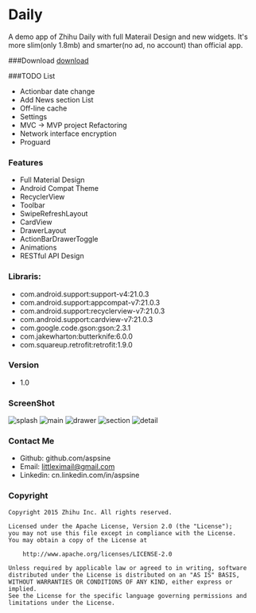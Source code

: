 # Daily
A demo app of Zhihu Daily with full Materail Design and new widgets. It's more slim(only 1.8mb) and smarter(no ad, no account) than official app.

###Download
[download](https://raw.githubusercontent.com/Aspsine/Daily/master/art/daily.apk)

###TODO List
- Actionbar date change
- Add News section List
- Off-line cache
- Settings
- MVC -> MVP project Refactoring
- Network interface encryption
- Proguard

### Features
- Full Material Design
- Android Compat Theme
- RecyclerView 
- Toolbar 
- SwipeRefreshLayout 
- CardView
- DrawerLayout
- ActionBarDrawerToggle
- Animations 
- RESTful API Design

### Libraris:
- com.android.support:support-v4:21.0.3
- com.android.support:appcompat-v7:21.0.3
- com.android.support:recyclerview-v7:21.0.3
- com.android.support:cardview-v7:21.0.3
- com.google.code.gson:gson:2.3.1
- com.jakewharton:butterknife:6.0.0
- com.squareup.retrofit:retrofit:1.9.0

### Version
- 1.0

### ScreenShot
![splash](https://raw.githubusercontent.com/Aspsine/Daily/master/art/splash.jpeg)
![main](https://raw.githubusercontent.com/Aspsine/Daily/master/art/main.jpeg)
![drawer](https://raw.githubusercontent.com/Aspsine/Daily/master/art/drawer.jpeg)
![section](https://raw.githubusercontent.com/Aspsine/Daily/master/art/section.jpeg)
![detail](https://raw.githubusercontent.com/Aspsine/Daily/master/art/detail.jpeg)

### Contact Me
- Github:   github.com/aspsine
- Email:    littleximail@gmail.com
- Linkedin: cn.linkedin.com/in/aspsine

### Copyright

    Copyright 2015 Zhihu Inc. All rights reserved.

    Licensed under the Apache License, Version 2.0 (the "License");
    you may not use this file except in compliance with the License.
    You may obtain a copy of the License at

        http://www.apache.org/licenses/LICENSE-2.0

    Unless required by applicable law or agreed to in writing, software
    distributed under the License is distributed on an "AS IS" BASIS,
    WITHOUT WARRANTIES OR CONDITIONS OF ANY KIND, either express or implied.
    See the License for the specific language governing permissions and
    limitations under the License.
